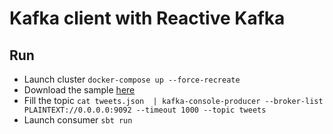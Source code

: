 # Kafka client with Reactive Kafka

## Run

 - Launch cluster `docker-compose up --force-recreate`
 - Download the sample [here](https://s3-eu-west-1.amazonaws.com/static.tabmo.io/jobs/dataeng/tweets.json)
 - Fill the topic `cat tweets.json  | kafka-console-producer --broker-list PLAINTEXT://0.0.0.0:9092 --timeout 1000 --topic tweets `
 - Launch consumer `sbt run`
